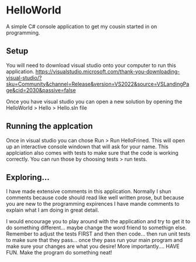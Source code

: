 # HelloWorld
A simple C# console application to get my cousin started in on programming. 


## Setup
You will need to download visual studio onto your computer to run this application. 
https://visualstudio.microsoft.com/thank-you-downloading-visual-studio/?sku=Community&channel=Release&version=VS2022&source=VSLandingPage&cid=2030&passive=false

Once you have visual studio you can open a new solution by opening the HelloWorld > Hello > Hello.sln file 

## Running the applcation
Once in visual studio you can chose Run > Run HelloFrined. This will open up an interactive console windown that will ask for your name. 
This applciation also comes with tests to make sure that the code is working correctly. You can run those by choosing tests > run tests. 

## Exploring...
I have made extensive comments in this application. Normally I shun comments because code should read like well written prose, but because you are new to the programming expirences I have mande comments to explain what I am doing in great detail. 

I would encourage you to play around with the application and try to get it to do something different... maybe change the word friend to somethign else. Remember to adjust the tests FIRST and then then code... then run unit tests to make sure that they pass... once they pass run your main program and make sure your changes are what you desire! More importantly.... HAVE FUN. Make the program do something neat! 
